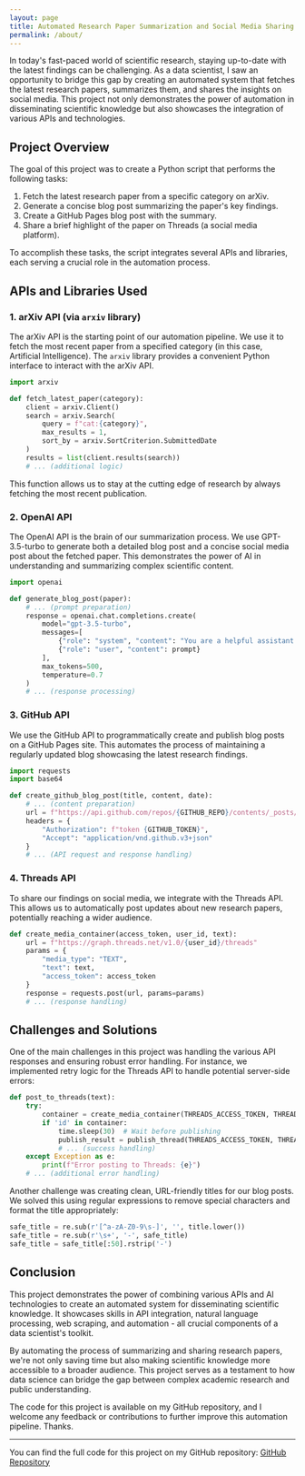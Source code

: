 ```yaml
---
layout: page
title: Automated Research Paper Summarization and Social Media Sharing: A Data Science Project
permalink: /about/
---
```


In today's fast-paced world of scientific research, staying up-to-date with the latest findings can be challenging. As a data scientist, I saw an opportunity to bridge this gap by creating an automated system that fetches the latest research papers, summarizes them, and shares the insights on social media. This project not only demonstrates the power of automation in disseminating scientific knowledge but also showcases the integration of various APIs and technologies.

## Project Overview

The goal of this project was to create a Python script that performs the following tasks:

1. Fetch the latest research paper from a specific category on arXiv.
2. Generate a concise blog post summarizing the paper's key findings.
3. Create a GitHub Pages blog post with the summary.
4. Share a brief highlight of the paper on Threads (a social media platform).

To accomplish these tasks, the script integrates several APIs and libraries, each serving a crucial role in the automation process.

## APIs and Libraries Used

### 1. arXiv API (via `arxiv` library)

The arXiv API is the starting point of our automation pipeline. We use it to fetch the most recent paper from a specified category (in this case, Artificial Intelligence). The `arxiv` library provides a convenient Python interface to interact with the arXiv API.

```python
import arxiv

def fetch_latest_paper(category):
    client = arxiv.Client()
    search = arxiv.Search(
        query = f"cat:{category}",
        max_results = 1,
        sort_by = arxiv.SortCriterion.SubmittedDate
    )
    results = list(client.results(search))
    # ... (additional logic)
```

This function allows us to stay at the cutting edge of research by always fetching the most recent publication.

### 2. OpenAI API

The OpenAI API is the brain of our summarization process. We use GPT-3.5-turbo to generate both a detailed blog post and a concise social media post about the fetched paper. This demonstrates the power of AI in understanding and summarizing complex scientific content.

```python
import openai

def generate_blog_post(paper):
    # ... (prompt preparation)
    response = openai.chat.completions.create(
        model="gpt-3.5-turbo",
        messages=[
            {"role": "system", "content": "You are a helpful assistant that writes engaging blog posts about scientific papers."},
            {"role": "user", "content": prompt}
        ],
        max_tokens=500,
        temperature=0.7
    )
    # ... (response processing)
```

### 3. GitHub API

We use the GitHub API to programmatically create and publish blog posts on a GitHub Pages site. This automates the process of maintaining a regularly updated blog showcasing the latest research findings.

```python
import requests
import base64

def create_github_blog_post(title, content, date):
    # ... (content preparation)
    url = f"https://api.github.com/repos/{GITHUB_REPO}/contents/_posts/{file_name}"
    headers = {
        "Authorization": f"token {GITHUB_TOKEN}",
        "Accept": "application/vnd.github.v3+json"
    }
    # ... (API request and response handling)
```

### 4. Threads API

To share our findings on social media, we integrate with the Threads API. This allows us to automatically post updates about new research papers, potentially reaching a wider audience.

```python
def create_media_container(access_token, user_id, text):
    url = f"https://graph.threads.net/v1.0/{user_id}/threads"
    params = {
        "media_type": "TEXT",
        "text": text,
        "access_token": access_token
    }
    response = requests.post(url, params=params)
    # ... (response handling)
```

## Challenges and Solutions

One of the main challenges in this project was handling the various API responses and ensuring robust error handling. For instance, we implemented retry logic for the Threads API to handle potential server-side errors:

```python
def post_to_threads(text):
    try:
        container = create_media_container(THREADS_ACCESS_TOKEN, THREADS_USER_ID, text)
        if 'id' in container:
            time.sleep(30)  # Wait before publishing
            publish_result = publish_thread(THREADS_ACCESS_TOKEN, THREADS_USER_ID, container['id'])
            # ... (success handling)
    except Exception as e:
        print(f"Error posting to Threads: {e}")
    # ... (additional error handling)
```

Another challenge was creating clean, URL-friendly titles for our blog posts. We solved this using regular expressions to remove special characters and format the title appropriately:

```python
safe_title = re.sub(r'[^a-zA-Z0-9\s-]', '', title.lower())
safe_title = re.sub(r'\s+', '-', safe_title)
safe_title = safe_title[:50].rstrip('-')
```

## Conclusion

This project demonstrates the power of combining various APIs and AI technologies to create an automated system for disseminating scientific knowledge. It showcases skills in API integration, natural language processing, web scraping, and automation - all crucial components of a data scientist's toolkit.

By automating the process of summarizing and sharing research papers, we're not only saving time but also making scientific knowledge more accessible to a broader audience. This project serves as a testament to how data science can bridge the gap between complex academic research and public understanding.

The code for this project is available on my GitHub repository, and I welcome any feedback or contributions to further improve this automation pipeline.
Thanks.

---

You can find the full code for this project on my GitHub repository: [GitHub Repository](https://github.com/PorkPy/research_blogger/blob/main/code/research_blogger_example.ipynb)
